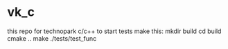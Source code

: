 # vk_c
this repo for technopark c/c++
to start tests make this:
mkdir build
cd build
cmake ..
make
./tests/test_func
